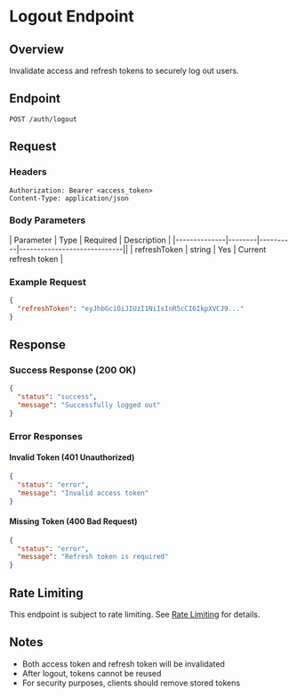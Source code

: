 # Logout Endpoint

## Overview

Invalidate access and refresh tokens to securely log out users.

## Endpoint

```http
POST /auth/logout
```

## Request

### Headers

```http
Authorization: Bearer <access_token>
Content-Type: application/json
```

### Body Parameters

| Parameter    | Type   | Required | Description                 |
|--------------|--------|----------|-----------------------------||
| refreshToken | string | Yes      | Current refresh token       |

### Example Request

```json
{
  "refreshToken": "eyJhbGciOiJIUzI1NiIsInR5cCI6IkpXVCJ9..."
}
```

## Response

### Success Response (200 OK)

```json
{
  "status": "success",
  "message": "Successfully logged out"
}
```

### Error Responses

#### Invalid Token (401 Unauthorized)

```json
{
  "status": "error",
  "message": "Invalid access token"
}
```

#### Missing Token (400 Bad Request)

```json
{
  "status": "error",
  "message": "Refresh token is required"
}
```

## Rate Limiting

This endpoint is subject to rate limiting. See [Rate Limiting](../../rate-limiting.md) for details.

## Notes

- Both access token and refresh token will be invalidated
- After logout, tokens cannot be reused
- For security purposes, clients should remove stored tokens